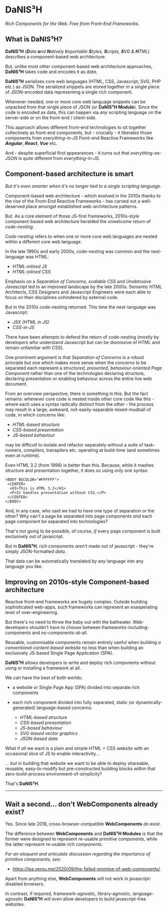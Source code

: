 # DaNIS³H
*Rich Components for the Web. Free from Front-End Frameworks.*

## What is DaNIS³H?

**DaNIS³H** (***D**ata **a**nd **N**atively **I**mportable **S**tyles, **S**cripts, **S**VG & **H**TML*) describes a component-based web architecture.

But, unlike most other component-based web architecture approaches, **DaNIS³H** takes code and encodes it as *data*.

**DaNIS³H** serializes core web languages (HTML, CSS, Javascript, SVG, PHP etc.) as JSON. The serialized snippets are stored together in a single piece of JSON-encoded data representing a single rich component.

Whenever needed, one or more core web language snippets can be unpacked from that single piece of JSON (or **DaNIS³H Module**). Since the code is encoded as data, this can happen via *any* scripting language on the server-side *or* on the front-end / client-side.

This approach allows different front-end technologies to sit together collectively as front-end components, but - crucially - it liberates those components from *everything-in-JS* Front-end Reactive Frameworks like ***Angular***, ***React***, ***Vue*** etc.

And - despite superficial first appearances - it turns out that *everything-as-JSON* is quite different from *everything-in-JS*.

## Component-based architecture is smart
*But it's even smarter when it's no longer tied to a single scripting language.*

Component-based web architecture - which evolved in the 2010s thanks to the rise of the Front-End Reactive Frameworks - has carved out a well-deserved place amongst established web-architecture patterns.

But. As a core element of those JS-first frameworks, 2010s-style component-based web architecture heralded the unwelcome return of *code-nesting*.

*Code-nesting* refers to when one or more core web languages are nested within a different core web language.

In the late 1990s and early 2000s, code-nesting was common and the nest-language was HTML:

 - *HTML-inlined JS*
 - *HTML-inlined CSS*

Emphasis on a *Separation of Concerns*, *scalable CSS* and *Unobtrusive Javascript* led to an improved landscape by the late 2000s. Semantic HTML Architects, CSS Designers and Javascript Engineers were each able to focus on their disciplines unhindered by external code.

But in the 2010s code-nesting returned. This time the nest-language was Javascript:

 - *JSX (HTML in JS)*
 - *CSS-in-JS*

There have been attempts to defend the return of code-nesting (mostly by developers who understand Javascript but can be dismissive of HTML and remain unfamiliar with CSS).

One prominent argument is that *Separation of Concerns* is a robust principle but one which makes more sense when the concerns to be separated each represent a *structured, presented, behaviour-oriented Page Component* rather than one of the technologies declaring structure, declaring presentation or enabling behaviour across the entire live web document.

From an overview perspective, there *is* something in this. But the fact remains: whenever core code is nested inside other core code like this - where each uses a syntax radically distinct from the other - the process may result in a large, awkward, not-easily-separable mixed-mudball of code, in which concerns like:

 - *HTML-based structure*
 - *CSS-based presentation*
 - *JS-based behaviour*

may be difficult to isolate and refactor separately without a suite of task-runners, compilers, transpilers etc. operating at build-time (and sometimes even at runtime).

Even HTML 3.2 (from 1996) is better than this. Because, while it mashes structure and presentation together, it does so using only one syntax:

    <BODY BGCOLOR="#FFFFFF">
     <CENTER>
      <H1>This is HTML 3.2</H1>
      <P>It handles presentation without CSS.</P>
     </CENTER>
    </BODY>
    
And, in any case, who said we had to have one type of separation or the other? Why can't a page be separated into page components *and* each page component be separated into technologies? 

That's not going to be possible, of course, *if* every page component is built exclusively out of javascript.

But in **DaNIS³H**, rich components *aren't* made out of javascript - they're simply JSON-formatted *data*.

That data can be automatically translated *by* any language *into* any language you like.

## Improving on 2010s-style Component-based architecture
Reactive front-end frameworks are hugely complex. Outside building sophisticated web-apps, such frameworks can represent an exasperating level of over-engineering.

But there's no need to throw the baby out with the bathwater. Web-developers shouldn't have to choose between frameworks-including-components and no-components-at-all.

Reusable, customisable components remain entirely useful when building *a conventional content-based website* no less than when building an exclusively JS-based Single Page Application (SPA).

**DaNIS³H** allows developers to write and deploy rich components without using or installing a framework at all.

We *can* have the best of both worlds:

 - a website or Single Page App (SPA) divided into separate rich components
 - each rich component divided into fully separated, static (or dynamically-generated) language-based concerns:

   - *HTML-based structure*
   - *CSS-based presentation*
   - *JS-based behaviour*
   - *SVG-based vector graphics*
   - *JSON-based data*

What if *all* we want is a plain and simple HTML + CSS website with an occasional slice of JS to enable interactivity...

... *but* in building that website we want to be able to deploy shareable, reusable, easy-to-modify but pre-constructed building blocks within that zero-build-process environment-of-simplicity?

That's **DaNIS³H**.

______

## Wait a second... don't WebComponents already exist?
Yes. Since late 2018, cross-browser-compatible **WebComponents** *do* exist.

The difference between **WebComponents** and **DaNIS³H Modules** is that the former were designed to represent re-usable *primitive components*, while the latter represent re-usable *rich components*.

*For an eloquent and articulate discussion regarding the importance of primitive components, see:*

 - <a href="https://lea.verou.me/2020/09/the-failed-promise-of-web-components/" title="The Failed Promise of WebComponents by Lea Verou" target="_blank">https://lea.verou.me/2020/09/the-failed-promise-of-web-components/</a>.

Apart from anything else, **WebComponents** will not work in javascript-disabled browsers.

In contrast, if required, framework-agnostic, library-agnostic, language-agnostic **DaNIS³H** will even allow developers to build javascript-free websites.
